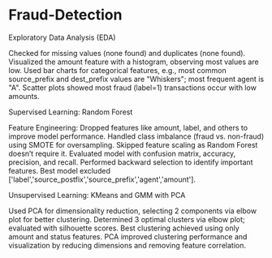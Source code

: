 # Fraud-Detection
Exploratory Data Analysis (EDA)

Checked for missing values (none found) and duplicates (none found).
Visualized the amount feature with a histogram, observing most values are low.
Used bar charts for categorical features, e.g., most common source_prefix and dest_prefix values are "Whiskers"; most frequent agent is "A".
Scatter plots showed most fraud (label=1) transactions occur with low amounts.

Supervised Learning: Random Forest

Feature Engineering: Dropped features like amount, label, and others to improve model performance.
Handled class imbalance (fraud vs. non-fraud) using SMOTE for oversampling.
Skipped feature scaling as Random Forest doesn’t require it.
Evaluated model with confusion matrix, accuracy, precision, and recall.
Performed backward selection to identify important features.
Best model excluded ['label','source_postfix','source_prefix','agent','amount'].

Unsupervised Learning: KMeans and GMM with PCA

Used PCA for dimensionality reduction, selecting 2 components via elbow plot for better clustering.
Determined 3 optimal clusters via elbow plot; evaluated with silhouette scores.
Best clustering achieved using only amount and status features.
PCA improved clustering performance and visualization by reducing dimensions and removing feature correlation.
